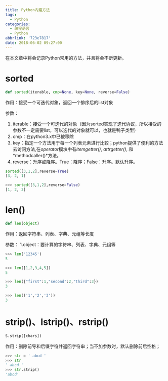 ```yaml
---
title: Python内建方法
tags:
  - Python
categories:
  - 编程语言
  - Python
abbrlink: '723e7817'
date: 2018-06-02 09:27:00
---
```


在本文章中将会记录Python常用的方法，并且将会不断更新。

<!-- more -->

# sorted

``` python
def sorted(iterable, cmp=None, key=None, reverse=False)
```

作用：接受一个可迭代对象，返回一个排序后的list对象

参数：

1. iterable：接受一个可迭代的对象（因为sorted实现了迭代协议，所以接受的参数不一定需要list，可以迭代的对象就可以，也就是鸭子类型）
2. cmp：在python3.x中已被移除
3. key：指定一个方法用于每一个列表元素进行比较；python提供了便利的方法去访问方法,在*operator*模块中有*itemgetter()*, *attrgetter()*, 和*methodcaller()*方法。
4. reverse：升序或降序。True：降序；False：升序。默认升序。

``` python
sorted([3,1,2],reverse=True)
[3, 2, 1]

>>> sorted([3,1,2],reverse=False)
[1, 2, 3]
```

# len()

``` python
def len(object)
```

作用：返回字符串、列表、字典、元组等长度

参数：
1.object：要计算的字符串、列表、字典、元组等

``` python
>>> len('12345')
5

>>> len([1,2,3,4,5])
5

>>> len({"first":1,"second":2,"third":3})
3

>>> len(('1','2','3'))
3
```

# strip()、lstrip()、rstrip()

``` python
S.strip([chars])
```

作用：删除前导和后缀字符并返回字符串；当不加参数时，默认删除前后空格；

``` python
>>> str = ' abcd '
>>> str
' abcd '
>>> str.strip()
'abcd'
```
